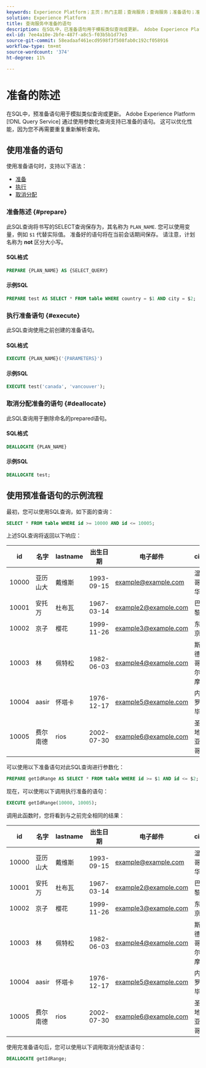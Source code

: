 ```yaml
---
keywords: Experience Platform；主页；热门主题；查询服务；查询服务；准备语句；准备；SQL;
solution: Experience Platform
title: 查询服务中准备的语句
description: 在SQL中，已准备语句用于模板类似查询或更新。 Adobe Experience Platform查询服务通过使用参数化查询支持准备的语句。
exl-id: 7ee4a10e-2bfe-487f-a8c5-f03b5b1d77e3
source-git-commit: 58eadaaf461ecd9598f3f508fab0c192cf058916
workflow-type: tm+mt
source-wordcount: '374'
ht-degree: 11%

---
```


# 准备的陈述

在SQL中，预准备语句用于模拟类似查询或更新。 Adobe Experience Platform [!DNL Query Service] 通过使用参数化查询支持已准备的语句。 这可以优化性能，因为您不再需要重复重新解析查询。

## 使用准备的语句

使用准备语句时，支持以下语法：

- [准备](#prepare)
- [执行](#execute)
- [取消分配](#deallocate)

### 准备陈述 {#prepare}

此SQL查询将书写的SELECT查询保存为，其名称为 `PLAN_NAME`. 您可以使用变量，例如 `$1` 代替实际值。 准备好的语句将在当前会话期间保存。 请注意，计划名称为 **not** 区分大小写。

#### SQL格式

```sql
PREPARE {PLAN_NAME} AS {SELECT_QUERY}
```

#### 示例SQL

```sql
PREPARE test AS SELECT * FROM table WHERE country = $1 AND city = $2;
```

### 执行准备语句 {#execute}

此SQL查询使用之前创建的准备语句。

#### SQL格式

```sql
EXECUTE {PLAN_NAME}('{PARAMETERS}')
```

#### 示例SQL

```sql
EXECUTE test('canada', 'vancouver');
```

### 取消分配准备的语句 {#deallocate}

此SQL查询用于删除命名的prepared语句。

#### SQL格式

```sql
DEALLOCATE {PLAN_NAME}
```

#### 示例SQL

```sql
DEALLOCATE test;
```

## 使用预准备语句的示例流程

最初，您可以使用SQL查询，如下面的查询：

```sql
SELECT * FROM table WHERE id >= 10000 AND id <= 10005;
```

上述SQL查询将返回以下响应：

| id | 名字 | lastname | 出生日期 | 电子邮件 | city | 国家 |
|--- | --------- | -------- | --------- | ----- | ------- | ---- |
| 10000 | 亚历山大 | 戴维斯 | 1993-09-15 | example@example.com | 温哥华 | 加拿大 |
| 10001 | 安托万 | 杜布瓦 | 1967-03-14 | example2@example.com | 巴黎 | 法国 |
| 10002 | 京子 | 樱花 | 1999-11-26 | example3@example.com | 东京 | 日本 |
| 10003 | 林 | 佩特松 | 1982-06-03 | example4@example.com | 斯德哥尔摩 | 瑞典 |
| 10004 | aasir | 怀塔卡 | 1976-12-17 | example5@example.com | 内罗毕 | 肯尼亚 |
| 10005 | 费尔南德 | rios | 2002-07-30 | example6@example.com | 圣地亚哥 | 智利 |

可以使用以下准备语句对此SQL查询进行参数化：

```sql
PREPARE getIdRange AS SELECT * FROM table WHERE id >= $1 AND id <= $2; 
```

现在，可以使用以下调用执行准备的语句：

```sql
EXECUTE getIdRange(10000, 10005);
```

调用此函数时，您将看到与之前完全相同的结果：

| id | 名字 | lastname | 出生日期 | 电子邮件 | city | 国家 |
|--- | --------- | -------- | --------- | ----- | ------- | ---- |
| 10000 | 亚历山大 | 戴维斯 | 1993-09-15 | example@example.com | 温哥华 | 加拿大 |
| 10001 | 安托万 | 杜布瓦 | 1967-03-14 | example2@example.com | 巴黎 | 法国 |
| 10002 | 京子 | 樱花 | 1999-11-26 | example3@example.com | 东京 | 日本 |
| 10003 | 林 | 佩特松 | 1982-06-03 | example4@example.com | 斯德哥尔摩 | 瑞典 |
| 10004 | aasir | 怀塔卡 | 1976-12-17 | example5@example.com | 内罗毕 | 肯尼亚 |
| 10005 | 费尔南德 | rios | 2002-07-30 | example6@example.com | 圣地亚哥 | 智利 |

使用完准备语句后，您可以使用以下调用取消分配该语句：

```sql
DEALLOCATE getIdRange;
```
